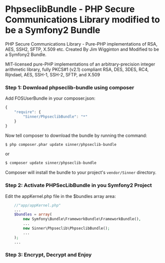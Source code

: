 # PhpseclibBundle - PHP Secure Communications Library modified to be a Symfony2 Bundle

PHP Secure Communications Library - Pure-PHP implementations of RSA, AES, SSH2, SFTP, X.509 etc. Created By Jim Wigginton and Modified to be a Symfony2 Bundle.

MIT-licensed pure-PHP implementations of an arbitrary-precision integer
arithmetic library, fully PKCS#1 (v2.1) compliant RSA, DES, 3DES, RC4, Rijndael,
AES, SSH-1, SSH-2, SFTP, and X.509


### Step 1: Download phpseclib-bundle using composer

Add FOSUserBundle in your composer.json:

```js
{
    "require": {
        "Sinner/PhpseclibBundle": "*"
    }
}
```

Now tell composer to download the bundle by running the command:

``` bash
$ php composer.phar update sinner/phpseclib-bundle
```
or


``` bash
$ composer update sinner/phpseclib-bundle
```

Composer will install the bundle to your project's `vendor/Sinner` directory.

### Step 2: Activate PHPSecLibBundle in you Symfony2 Project

Edit the appKernel.php file in the $bundles array area:

```php
    //"app/appKernel.php"
    ...
    $bundles = array(
        new Symfony\Bundle\FrameworkBundle\FrameworkBundle(),
		...
		new Sinner\Phpseclib\PhpseclibBundle();
		...
    );
    ...
```

### Step 3: Encrypt, Decrypt and Enjoy